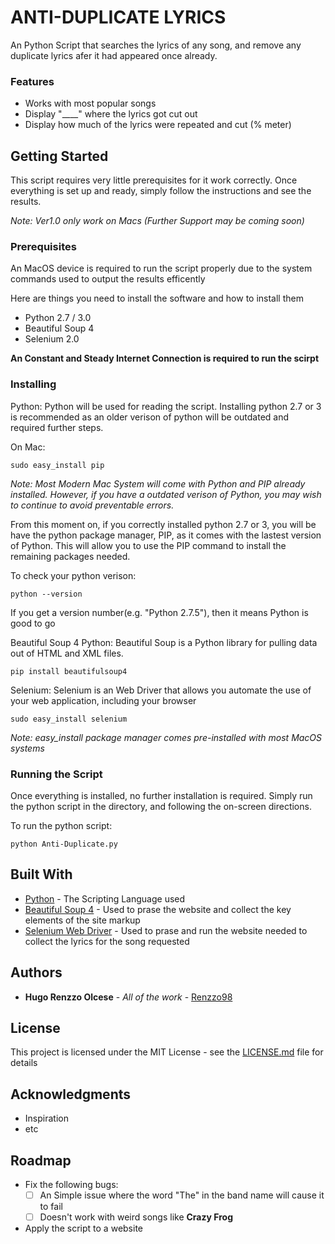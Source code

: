 # ANTI-DUPLICATE LYRICS

An Python Script that searches the lyrics of any song, and remove any duplicate lyrics afer it had
appeared once already.

### Features

* Works with most popular songs
* Display "____" where the lyrics got cut out
* Display how much of the lyrics were repeated and cut (% meter)

## Getting Started

This script requires very little prerequisites for it work correctly. Once everything is set up and ready, simply follow the instructions and see the results. 

*Note: Ver1.0 only work on Macs (Further Support may be coming soon)*

### Prerequisites

An MacOS device is required to run the script properly due to the system commands used to output the results efficently

Here are things you need to install the software and how to install them
* Python 2.7 / 3.0
* Beautiful Soup 4
* Selenium 2.0

**An Constant and Steady Internet Connection is required to run the scirpt**

### Installing


Python:
Python will be used for reading the script. Installing python 2.7 or 3 is recommended as an older verison of python will be outdated and required further steps.

On Mac:
```
sudo easy_install pip
```
*Note: Most Modern Mac System will come with Python and PIP already installed. However, if you have a outdated verison of Python, you may wish to continue to avoid preventable errors.*

From this moment on, if you correctly installed python 2.7 or 3, you will be have the python package manager, PIP, as it comes with the lastest version of Python. This will allow you to use the PIP command to install the remaining packages needed.

To check your python verison:
```
python --version
```
If you get a version number(e.g. "Python 2.7.5"), then it means Python is good to go

Beautiful Soup 4 Python:
Beautiful Soup is a Python library for pulling data out of HTML and XML files. 

```
pip install beautifulsoup4
```

Selenium:
Selenium is an Web Driver that allows you automate the use of your web application, including your browser

```
sudo easy_install selenium
```
*Note: easy_install package manager comes pre-installed with most MacOS systems*

### Running the Script

Once everything is installed, no further installation is required. 
Simply run the python script in the directory, and following the on-screen directions.

To run the python script:
```
python Anti-Duplicate.py
```


## Built With

* [Python](https://www.python.org) - The Scripting Language used
* [Beautiful Soup 4](https://www.crummy.com/software/BeautifulSoup/bs4/doc/) - Used to prase the website and collect the key elements of the site markup
* [Selenium Web Driver](https://www.seleniumhq.org/projects/webdriver/) - Used to prase and run the website needed to collect the lyrics for the song requested


## Authors

* **Hugo Renzzo Olcese** - *All of the work* - [Renzzo98](https://github.com/Renzzo98?tab=repositories)


## License

This project is licensed under the MIT License - see the [LICENSE.md](LICENSE.md) file for details

## Acknowledgments

* Inspiration
* etc


## Roadmap

- Fix the following bugs:
  - [ ] An Simple issue where the word "The" in the band name will cause it to fail
  - [ ] Doesn't work with weird songs like **Crazy Frog**

- Apply the script to a website



